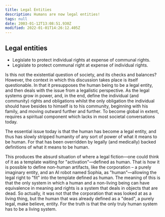 ```yaml
---
title: Legal Entities
description: Humans are now legal entities!
tags: null
date: 2003-01-12T13:08:51.930Z
modified: 2022-01-01T14:26:12.405Z
---
```


## Legal entities

- Legislate to protect individual rights at expense of communal rights.
- Legislate to protect communal right at expense of individual rights.

Is this not the existential question of society, and its checks and balances? However, the context in which this discussion takes place is itself questionable. In that it presupposes the human being to be a legal entity, and then deals with the issue from a legalistic perspective. As the legal systems grow in power, and, in the end, define the individual (and community) rights and obligations whilst the only obligation the individual should have besides to himself is to his community, beginning with his family, and moving outward further and further. To become global in extent, requires a spiritual component which lacks in most societal conversations today.

The essential issue today is that the human has become a legal entity, and thus has slowly stripped humanity of any sort of power of what it means to be human. For that has been overridden by legally (and medically) backed definitions of what it means to be human.

This produces the absurd situation of where a legal fiction&mdash;one could think of it as a template waiting for "activation"&mdash;defined as human. That is how it is possible to define non-human artifacts, like the corporation &ndash; a purely imaginary entity, and an AI robot named Sophia, as "human"&mdash;allowing the legal right to "fit" into the template defined as human. The meaning of this is that the only system in which a human and a non-living being can have equivalence in meaning and rights is a system that deals in objects that are dead. So actually, it was not that the corporation that was looked at as a living thing, but the human that was already defined as a "dead", a purely legal, make believe, entity. For the truth is that the only truly human system has to be a living system.
